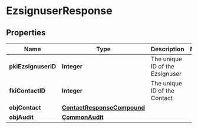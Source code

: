 

# EzsignuserResponse

## Properties

Name | Type | Description | Notes
------------ | ------------- | ------------- | -------------
**pkiEzsignuserID** | **Integer** | The unique ID of the Ezsignuser | 
**fkiContactID** | **Integer** | The unique ID of the Contact | 
**objContact** | [**ContactResponseCompound**](ContactResponseCompound.md) |  | 
**objAudit** | [**CommonAudit**](CommonAudit.md) |  | 




